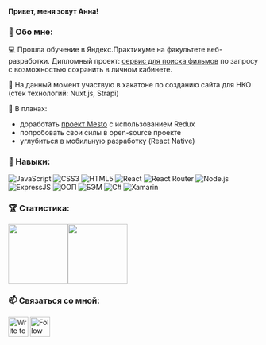 #### Привет, меня зовут Анна!

### 🥝 Обо мне:

:computer: Прошла обучение в Яндекс.Практикуме на факультете веб-разработки. Дипломный проект: [сервис для поиска фильмов](https://github.com/kozhevatova/movies-explorer-frontend) по запросу с возможностью сохранить в личном кабинете.

:calendar: На данный момент участвую в хакатоне по созданию сайта для НКО (стек технологий: Nuxt.js, Strapi)

:memo: В планах: 
- доработать [проект Mesto](https://github.com/kozhevatova/react-mesto-api-full) с использованием Redux
- попробовать свои силы в open-source проекте
- углубиться в мобильную разработку (React Native)

### 🔨 Навыки: 

![JavaScript](https://img.shields.io/badge/-JavaScript-000?&logo=JavaScript&logoColor=ddc508)
![CSS3](https://img.shields.io/badge/-CSS3-000?&logo=css3)
![HTML5](https://img.shields.io/badge/-HTML5-000?&logo=html5)
![React](https://img.shields.io/badge/-React-000?&logo=React)
![React Router](https://img.shields.io/badge/-React%20Router-000?&logo=React%20Router)
![Node.js](https://img.shields.io/badge/-Node.js-000?&logo=node.js)
![ExpressJS](https://img.shields.io/badge/-ExpressJS-000?&logo=express)
![ООП](https://img.shields.io/badge/-ООП-000?)
![БЭМ](https://img.shields.io/badge/-БЭМ-000?)
![C#](https://img.shields.io/badge/-C%23%20-000?&logo=C%20Sharp)
![Xamarin](https://img.shields.io/badge/-Xamarin-000?&logo=Xamarin)

### :trophy: Статистика:

<div> <img height="120px" src="https://github-readme-stats.vercel.app/api?username=kozhevatova&hide_title=true&hide_border=true&show_icons=true&include_all_commits=true&count_private=true&line_height=21&text_color=000&icon_color=000&bg_color=0,ea6161,ffc64d,fffc4d,52fa5a&theme=graywhite" /><!-- wi*quL3fcV --><img height="120px" src="https://github-readme-stats.vercel.app/api/top-langs/?username=kozhevatova&hide_title=true&hide_border=true&layout=compact&langs_count=7&count_private=true&text_color=000&icon_color=fff&bg_color=0,52fa5a,4dfcff,c64dff&theme=graywhite" /></div>

### 📫 Связаться со мной:

[<img src="https://upload.wikimedia.org/wikipedia/commons/8/82/Telegram_logo.svg" height="40em" align="center" alt="Write to Anna on Telegram" title="Write to Anna on Telegram"/>](https://t.me/annakin_kiwi)
[<img src="https://raw.githubusercontent.com/Raymo111/Raymo111/master/socials/instagram.svg" height="40em" align="center" alt="Follow Raymo111 on Instagram" title="Follow Anna on Instagram"/>](https://instagram.com/annakin_kiwi)
